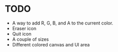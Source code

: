 # TODO

* A way to add R, G, B, and A to the current color.
* Eraser icon
* Quit icon
* A couple of sizes
* Different colored canvas and UI area
